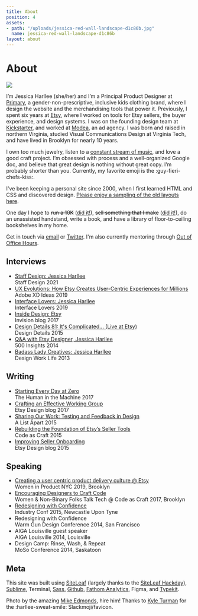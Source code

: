 ```yaml
---
title: About
position: 4
assets:
- path: "/uploads/jessica-red-wall-landscape-d1c86b.jpg"
  name: jessica-red-wall-landscape-d1c86b
layout: about
---
```


<h1 class="jh-screenreader-only">About</h1>

<div class="jh-text-cms__img jh-text-cms__img--full-width">
	<img src="/uploads/jessica-red-wall-landscape-d1c86b.jpg">
</div>

I’m Jessica Harllee (she/her) and I’m a Principal Product Designer at [Primary](http://www.primary.com), a gender-non-prescriptive, inclusive kids clothing brand, where I design the website and the merchandising tools that power it. Previously, I spent six years at [Etsy](http://www.etsy.com/people/harllee), where I worked on tools for Etsy sellers, the buyer experience, and design systems. I was on the founding design team at [Kickstarter](http://www.kickstarter.com/profile/harllee), and worked at [Modea](http://www.modea.com), an ad agency. I was born and raised in northern Virginia, studied Visual Communications Design at Virginia Tech, and have lived in Brooklyn for nearly 10 years.

I own too much jewelry, listen to a [constant stream of music](https://open.spotify.com/user/jessicaharllee), and love a good craft project. I’m obsessed with process and a well-organized Google doc, and believe that great design is nothing without great copy. I’m probably shorter than you. Currently, my favorite emoji is the :guy-fieri-chefs-kiss:.

I've been keeping a personal site since 2000, when I first learned HTML and CSS and discovered design. [Please enjoy a sampling of the old layouts here](http://jessicaharllee.com/archives).

One day I hope to ~~run a 10K~~ ([did it!](http://jessicaharllee.com/notes/balance)), ~~sell something that I make~~ ([did it!](http://jessicaharllee.com/notes/emoji-embroidery-a-post-mortem/)), do an unassisted handstand, write a book, and have a library of floor-to-ceiling bookshelves in my home.

Get in touch via [email](mailto:jessica.harllee@gmail.com) or [Twitter](http://twitter.com/harllee). I'm also currently mentoring through [Out of Office Hours](https://www.outofofficehours.com).

<div class="jh-grid jh-m-t-3 jh-m-b-3">
	<div class="jh-grid__col--md--6">
		<h2>Interviews</h2>
		<ul class="jh-list--unstyled jh-body-accent">
<li><a href="https://staff.design/jessica-harllee">Staff Design: Jessica Harllee</a><br>Staff Design 2021</li>			
<li><a href="https://medium.com/thinking-design/ux-evolutions-how-etsy-creates-customer-centric-experiences-for-millions-of-users-9ea72d84c58a">UX Evolutions: How Etsy Creates User-Centric Experiences for Millions</a><br>Adobe XD Ideas 2019</li>	
			<li><a href="https://interfacelovers.com/interviews/jessica-harllee">Interface Lovers: Jessica Harllee</a><br>Interface Lovers 2019</li>
			<li><a href="https://www.invisionapp.com/inside-design/inside-design-etsy/">Inside Design: Etsy</a><br>Invision blog 2017</li>
			<li><a href="http://spec.fm/podcasts/design-details/21184">Design Details 81: It's Complicated... (Live at Etsy)</a><br>Design Details 2015</li>
			<li><a href="http://www.500.co/qa-jessicaharllee-warmgun/">Q&A with Etsy Designer, Jessica Harllee</a><br>500 Insights 2014</li>
			<li><a href="http://www.designworklife.com/2013/12/11/interview-with-product-designer-jessica-harllee/">Badass Lady Creatives: Jessica Harllee</a><br>Design Work Life 2013</li>
		</ul>
	</div>
	<div class="jh-grid__col--md--6 jh-m-l-md-4">
		<h2>Writing</h2>
		<ul class="jh-list--unstyled jh-body-accent">
			<li><a href="https://superyesmore.com/starting-every-day-at-zero-6666a0b5027ff6cd53a44b9ff4655b3f">Starting Every Day at Zero</a><br>The Human in the Machine 2017</li>
			<li><a href="https://medium.com/etsy-design/crafting-an-effective-working-group-da77bded3aaf">Crafting an Effective Working Group</a><br>Etsy Design blog 2017</li>
			<li><a href="http://alistapart.com/article/sharing-our-work-testing-feedback-in-design">Sharing Our Work: Testing and Feedback in Design</a><br>A List Apart 2015</li>
			<li><a href="https://codeascraft.com/2015/02/05/rebuilding-the-foundation-of-etsy-seller-tools/">Rebuilding the Foundation of Etsy’s Seller Tools</a><br>Code as Craft 2015</li>
			<li><a href="http://etsydesign.com/news/improving-our-seller-onboarding/">Improving Seller Onboarding</a><br>Etsy Design blog 2015</li>
		</ul>
	</div>
	<div class="jh-grid__col--md--6">
		<h2>Speaking</h2>
		<ul class="jh-list--unstyled jh-body-accent">
			<li><a href="https://www.eventbrite.com/e/creating-a-user-centric-product-delivery-culture-etsy-tickets-59412583637">Creating a user centric product delivery culture @ Etsy</a><br>Women in Product NYC 2019, Brooklyn</li>
			<li><a href="https://codeascraft.com/speakers/womenby-tech-lightning-talks/">Encouraging Designers to Craft Code</a><br>Women & Non-Binary Folks Talk Tech @ Code as Craft 2017, Brooklyn</li>
			<li><a href="https://vimeo.com/industryconf">Redesigning with Confidence</a><br>Industry Conf 2015, Newcastle Upon Tyne</li>
			<li>Redesigning with Confidence<br>Warm Gun Design Conference 2014, San Francisco</li>
			<li>AIGA Louisville guest speaker<br>AIGA Louisville 2014, Louisville</li>
			<li>Design Camp: Rinse, Wash, & Repeat<br>MoSo Conference 2014, Saskatoon</li>
		</ul>
	</div>
</div>


## Meta

This site was built using [SiteLeaf](http://siteleaf.com) (largely thanks to the [SiteLeaf Hackday](http://jessicaharllee.com/notes/a-redesign-with-siteleaf)), [Sublime](http://www.sublimetext.com), Terminal, [Sass](http://sass-lang.com), [Github](https://github.com/harllee), [Fathom Analytics](https://usefathom.com/ref/BVDH0S), Figma, and [Typekit](http://typekit.com).

Photo by the amazing [Mike Edmonds](http://www.edmonds.photo), hire him! Thanks to [Kyle Turman](http://turman.co) for the :harllee-sweat-smile: Slackmoji/favicon.
